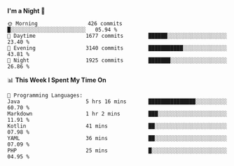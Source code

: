 <!--START_SECTION:waka-->
**I'm a Night 🦉** 

```text
🌞 Morning                426 commits         █░░░░░░░░░░░░░░░░░░░░░░░░   05.94 % 
🌆 Daytime                1677 commits        ██████░░░░░░░░░░░░░░░░░░░   23.40 % 
🌃 Evening                3140 commits        ███████████░░░░░░░░░░░░░░   43.81 % 
🌙 Night                  1925 commits        ███████░░░░░░░░░░░░░░░░░░   26.86 % 
```


📊 **This Week I Spent My Time On** 

```text
💬 Programming Languages: 
Java                     5 hrs 16 mins       ███████████████░░░░░░░░░░   60.70 % 
Markdown                 1 hr 2 mins         ███░░░░░░░░░░░░░░░░░░░░░░   11.91 % 
Kotlin                   41 mins             ██░░░░░░░░░░░░░░░░░░░░░░░   07.98 % 
YAML                     36 mins             ██░░░░░░░░░░░░░░░░░░░░░░░   07.09 % 
PHP                      25 mins             █░░░░░░░░░░░░░░░░░░░░░░░░   04.95 % 
```


<!--END_SECTION:waka-->
